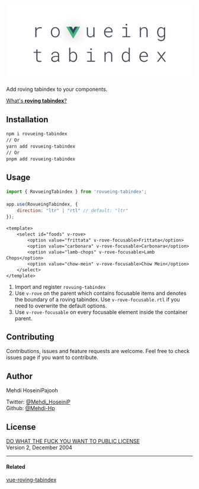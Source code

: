 ![logo](./logo.png)

Add roving tabindex to your components.

[What's __roving tabindex__?](https://www.youtube.com/watch?v=uCIC2LNt0bk)

## Installation

```bash
npm i rovueing-tabindex
// Or
yarn add rovueing-tabindex
// Or
pnpm add rovueing-tabindex
```

## Usage

```javascript
import { RovueingTabindex } from 'rovueing-tabindex';

app.use(RovueingTabindex, {
    direction: "ltr" | "rtl" // default: "ltr"
});
```

```vue
<template>
    <select id="foods" v-rove>
        <option value="frittata" v-rove-focusable>Frittata</option>
        <option value="carbonara" v-rove-focusable>Carbonara</option>
        <option value="lamb-chops" v-rove-focusable>Lamb Chops</option>
        <option value="chow-mein" v-rove-focusable>Chow Mein</option>
    </select>
</template>
```

1. Import and register `rovuing-tabindex`
2. Use `v-rove` on the parent which contains focusable items and denotes the boundary of a roving tabindex. Use `v-rove-focusable.rtl` if you need to overwrite the default options.
3. Use `v-rove-focusable` on every focusable element inside the container parent.


## Contributing
Contributions, issues and feature requests are welcome.
Feel free to check issues page if you want to contribute.

## Author
Mehdi HoseiniPajooh

Twitter: [@Mehdi_HoseiniP](https://twitter.com/Mehdi_HoseiniP)  
Github: [@Mehdi-Hp](https://github.com/Mehdi-Hp)

## License
[DO WHAT THE FUCK YOU WANT TO PUBLIC LICENSE](./LICENSE)  
Version 2, December 2004

---

#### Related  
[vue-roving-tabindex](https://github.com/fork/vue-roving-tabindex#readme)